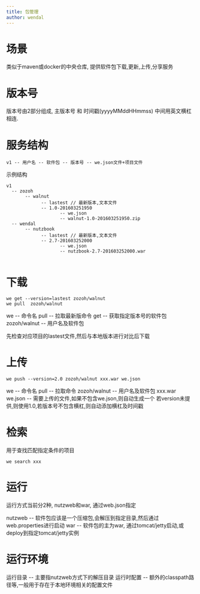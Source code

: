 ```yaml
---
title: 包管理
author: wendal
---
```


场景
===========================

类似于maven或docker的中央仓库, 提供软件包下载,更新,上传,分享服务

版本号
==========================

版本号由2部分组成, 主版本号 和 时间戳(yyyyMMddHHmmss) 中间用英文横杠相连.

服务结构
===========================


```
v1 -- 用户名 -- 软件包 -- 版本号 -- we.json文件+项目文件
```

示例结构

```
v1 
  -- zozoh
       -- walnut
             -- lastest // 最新版本,文本文件
             -- 1.0-201603251950
                    -- we.json
                    -- walnut-1.0-201603251950.zip
  -- wendal
       -- nutzbook
             -- lastest // 最新版本,文本文件
             -- 2.7-201603252000
                    -- we.json
                    -- nutzbook-2.7-201603252000.war
      
```

下载
===========================

```
we get --version=lastest zozoh/walnut
we pull  zozoh/walnut
```

we -- 命令名
pull -- 拉取最新版命令
get -- 获取指定版本号的软件包
zozoh/walnut -- 用户名及软件包

先检查对应项目的lastest文件,然后与本地版本进行对比后下载

上传
===========================

```
we push --version=2.0 zozoh/walnut xxx.war we.json
```

we -- 命令名
pull -- 拉取命令
zozoh/walnut -- 用户名及软件包
xxx.war we.json -- 需要上传的文件,如果不包含we.json,则自动生成一个
若version未提供,则使用1.0,若版本号不包含横杠,则自动添加横杠及时间戳


检索
=============================

用于查找匹配指定条件的项目

```
we search xxx
```

运行
=============================

运行方式当前分2种, nutzweb和war, 通过web.json指定

nutzweb -- 软件包应该是一个压缩包,会解压到指定目录,然后通过web.properties进行启动
war -- 软件包的主为war, 通过tomcat/jetty启动,或deploy到指定tomcat/jetty实例

运行环境
============================

运行目录 -- 主要指nutzweb方式下的解压目录
运行时配置 -- 额外的classpath路径等,一般用于存在于本地环境相关的配置文件